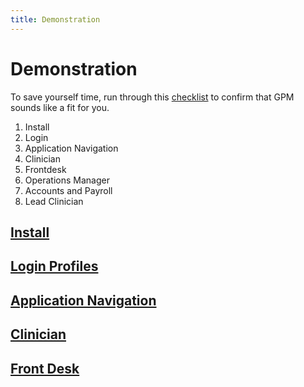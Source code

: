 ```yaml
---
title: Demonstration
---
```


# Demonstration

To save yourself time, run through this [checklist](./checklist.md) to confirm that GPM sounds like a fit for you.

1. Install
2. Login
3. Application Navigation
4. Clinician
5. Frontdesk
6. Operations Manager
7. Accounts and Payroll
8. Lead Clinician

## [Install](./install/)

## [Login Profiles](./login-profiles.md)

## [Application Navigation](./application-navigation.md)

## [Clinician](./Clinical-user.md)

## [Front Desk](./frontdesk-user.md)
